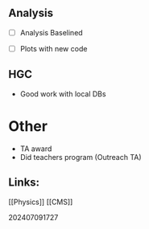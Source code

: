 ## Analysis
- [ ] Analysis Baselined 
- [ ] Plots with new code 


## HGC 
- Good work with local DBs


# Other 
- TA award
- Did teachers program (Outreach TA)


## Links: 

[[Physics]]
[[CMS]]


202407091727
